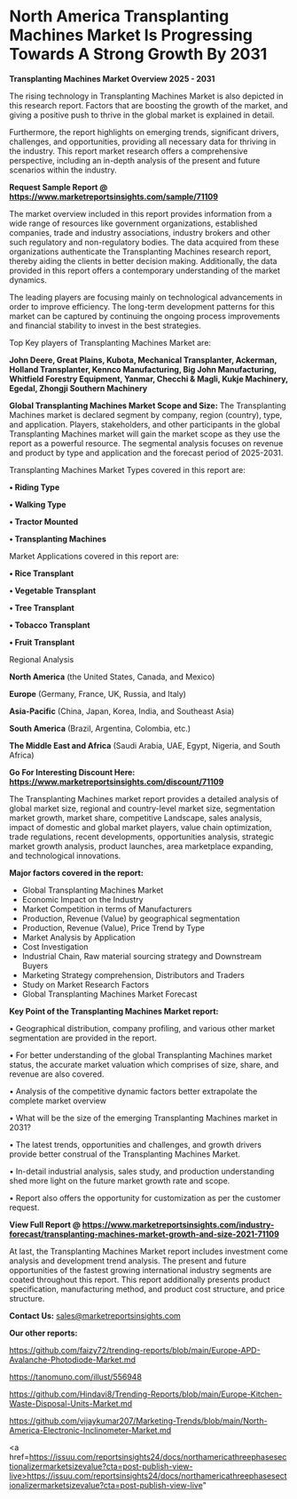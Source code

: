 # North America Transplanting Machines Market Is Progressing Towards A Strong Growth By 2031

<Strong> Transplanting Machines Market Overview 2025 - 2031</strong>

The rising technology in Transplanting Machines Market is also depicted in this research report. Factors that are boosting the growth of the market, and giving a positive push to thrive in the global market is explained in detail.

Furthermore, the report highlights on emerging trends, significant drivers, challenges, and opportunities, providing all necessary data for thriving in the industry. This report market research offers a comprehensive perspective, including an in-depth analysis of the present and future scenarios within the industry.

<strong>Request Sample Report @ <a href=https://www.marketreportsinsights.com/sample/71109>https://www.marketreportsinsights.com/sample/71109</a></strong>

The market overview included in this report provides information from a wide range of resources like government organizations, established companies, trade and industry associations, industry brokers and other such regulatory and non-regulatory bodies. The data acquired from these organizations authenticate the Transplanting Machines research report, thereby aiding the clients in better decision making. Additionally, the data provided in this report offers a contemporary understanding of the market dynamics.

The leading players are focusing mainly on technological advancements in order to improve efficiency. The long-term development patterns for this market can be captured by continuing the ongoing process improvements and financial stability to invest in the best strategies.

Top Key players of Transplanting Machines Market are:

<strong>John Deere, Great Plains, Kubota, Mechanical Transplanter, Ackerman, Holland Transplanter, Kennco Manufacturing, Big John Manufacturing, Whitfield Forestry Equipment, Yanmar, Checchi & Magli, Kukje Machinery, Egedal, Zhongji Southern Machinery</strong>

<strong><b>Global Transplanting Machines Market Scope and Size:</b></strong>
The Transplanting Machines market is declared segment by company, region (country), type, and application. Players, stakeholders, and other participants in the global Transplanting Machines market will gain the market scope as they use the report as a powerful resource. The segmental analysis focuses on revenue and product by type and application and the forecast period of 2025-2031.

Transplanting Machines Market Types covered in this report are:

<strong>• Riding Type

• Walking Type

• Tractor Mounted

• Transplanting Machines</strong>

Market Applications covered in this report are:

<strong>• Rice Transplant

• Vegetable Transplant

• Tree Transplant

• Tobacco Transplant

• Fruit Transplant</strong> 

Regional Analysis

<strong>North America</strong> (the United States, Canada, and Mexico)

<strong>Europe</strong> (Germany, France, UK, Russia, and Italy)

<strong>Asia-Pacific</strong> (China, Japan, Korea, India, and Southeast Asia)

<strong>South America</strong> (Brazil, Argentina, Colombia, etc.)

<strong>The Middle East and Africa</strong> (Saudi Arabia, UAE, Egypt, Nigeria, and South Africa)

<strong>Go For Interesting Discount Here: <a href=https://www.marketreportsinsights.com/discount/71109>https://www.marketreportsinsights.com/discount/71109</a></strong>

The Transplanting Machines market report provides a detailed analysis of global market size, regional and country-level market size, segmentation market growth, market share, competitive Landscape, sales analysis, impact of domestic and global market players, value chain optimization, trade regulations, recent developments, opportunities analysis, strategic market growth analysis, product launches, area marketplace expanding, and technological innovations.

<strong><b>Major factors covered in the report:</b></strong>
<ul>
  <li>Global Transplanting Machines Market </li>
  <li>Economic Impact on the Industry</li>
  <li>Market Competition in terms of Manufacturers</li>
  <li>Production, Revenue (Value) by geographical segmentation</li>
  <li>Production, Revenue (Value), Price Trend by Type</li>
  <li>Market Analysis by Application</li>
  <li>Cost Investigation</li>
  <li>Industrial Chain, Raw material sourcing strategy and Downstream Buyers</li>
  <li>Marketing Strategy comprehension, Distributors and Traders</li>
  <li>Study on Market Research Factors</li>
  <li>Global Transplanting Machines Market Forecast</li>
</ul>

<strong><b>Key Point of the Transplanting Machines Market report:</b></strong>

• Geographical distribution, company profiling, and various other market segmentation are provided in the report.

• For better understanding of the global Transplanting Machines market status, the accurate market valuation which comprises of size, share, and revenue are also covered.

• Analysis of the competitive dynamic factors better extrapolate the complete market overview

• What will be the size of the emerging Transplanting Machines market in 2031?

• The latest trends, opportunities and challenges, and growth drivers provide better construal of the Transplanting Machines Market.

• In-detail industrial analysis, sales study, and production understanding shed more light on the future market growth rate and scope.

• Report also offers the opportunity for customization as per the customer request.

<strong><b>View Full Report @ <a href=https://www.marketreportsinsights.com/industry-forecast/transplanting-machines-market-growth-and-size-2021-71109>https://www.marketreportsinsights.com/industry-forecast/transplanting-machines-market-growth-and-size-2021-71109</a></b></strong>


At last, the Transplanting Machines Market report includes investment come analysis and development trend analysis. The present and future opportunities of the fastest growing international industry segments are coated throughout this report. This report additionally presents product specification, manufacturing method, and product cost structure, and price structure.

<strong>Contact Us:</strong>
sales@marketreportsinsights.com

<strong>Our other reports:</strong>

<a href=https://github.com/faizy72/trending-reports/blob/main/Europe-APD-Avalanche-Photodiode-Market.md>https://github.com/faizy72/trending-reports/blob/main/Europe-APD-Avalanche-Photodiode-Market.md</a>

<a href=https://tanomuno.com/illust/556948>https://tanomuno.com/illust/556948</a>

<a href=https://github.com/Hindavi8/Trending-Reports/blob/main/Europe-Kitchen-Waste-Disposal-Units-Market.md>https://github.com/Hindavi8/Trending-Reports/blob/main/Europe-Kitchen-Waste-Disposal-Units-Market.md</a>

<a href=https://github.com/vijaykumar207/Marketing-Trends/blob/main/North-America-Electronic-Inclinometer-Market.md>https://github.com/vijaykumar207/Marketing-Trends/blob/main/North-America-Electronic-Inclinometer-Market.md</a>

<a href=https://issuu.com/reportsinsights24/docs/northamericathreephasesectionalizermarketsizevalue?cta=post-publish-view-live>https://issuu.com/reportsinsights24/docs/northamericathreephasesectionalizermarketsizevalue?cta=post-publish-view-live</a>"
